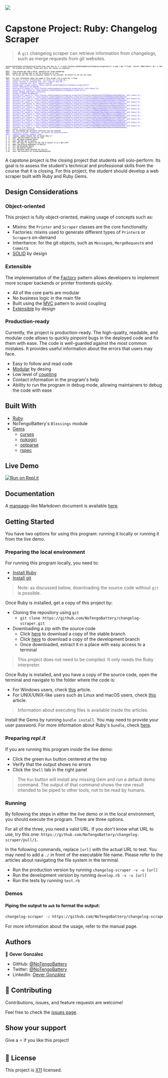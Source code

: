 ![](https://img.shields.io/badge/Microverse-blueviolet)

# Capstone Project: Ruby: Changelog Scraper
> A `git` changelog scraper can retrieve information from changelogs, such as merge requests from git websites.

![screenshot](./doc/screenshot.png)

A capstone project is the closing project that students will solo-perform. Its goal is to assess the student's technical and professional skills from the course that it is closing. For this project, the student should develop a web scraper built with Ruby and Ruby Gems.

## Design Considerations
### Object-oriented
This project is fully object-oriented, making usage of concepts such as:
- Mixins: the `Printer` and `Scraper` classes are the core functionality
- Factories: mixins  used to generate different types of `Printer`s or `Scraper`s on-demand
- Inheritance: for the git objects, such as `Message`s, `MergeRequest`s and `Commit`s
- [SOLID](https://www.c-sharpcorner.com/article/solid-architectural-pattern-with-real-time-example/) by design

### Extensible
The implementation of the [Factory](https://www.oodesign.com/factory-pattern.html) pattern allows developers to implement more scraper backends or printer frontends quickly.
- All of the core parts are modular
- No business logic in the main file
- Built using the [MVC](https://dotnet.microsoft.com/apps/aspnet/mvc) pattern to avoid coupling
- [Extensible](http://whats-in-a-game.com/coding-for-the-future-readability-and-extensibility/) by design

### Production-ready
Currently, the project is production-ready. The high-quality, readable, and modular code allows to quickly pinpoint bugs in the deployed code and fix them with ease. The code is well-guarded against the most common mistakes. It provides useful information about the errors that users may face.
- Easy to follow and read code
- [Modular](https://www.geeksforgeeks.org/effective-modular-design-in-software-engineering/) by desing
- Low level of [coupling](https://gamedevelopment.tutsplus.com/tutorials/quick-tip-the-oop-principle-of-coupling--gamedev-1935)
- Contact information in the program's help
- Ability to run the program in debug mode, allowing maintainers to debug the code with ease

## Built With
- [Ruby](https://www.ruby-lang.org/en/)
- NoTengoBattery's `Blessings` module
- [Gems](https://rubygems.org/)
  - [curses](https://linux.die.net/man/3/curses)
  - [nokogiri](https://nokogiri.org/)
  - [optparse](https://github.com/ruby/optparse)
  - [rspec](https://rspec.info/)

## Live Demo
[![Run on Repl.it](https://repl.it/badge/github/NoTengoBattery/changelog-scraper)](https://repl.it/@NoTengoBattery/changelog-scraper#README.md)

## Documentation
A [manpage](https://wiki.archlinux.org/index.php/Man_page)-like Markdown document is available [here](./doc/README.md).


## Getting Started
You have two options for using this program: running it locally or running it from the live demo.

### Preparing the local environment
For running this program locally, you need to:
- [Install Ruby](https://www.ruby-lang.org/en/downloads/)
- [Install git](https://git-scm.com/book/en/v2/Getting-Started-Installing-Git)
> Note: as discussed below, downloading the source code without `git` is possible.

Once Ruby is installed, get a copy of this project by:
- Cloning the repository using `git`
  * `git clone https://github.com/NoTengoBattery/changelog-scraper.git`
- Downloading a zip with the source code
  * Click [here](https://github.com/NoTengoBattery/changelog-scraper/archive/master.zip) to download a copy of the stable branch
  * Click [here](https://github.com/NoTengoBattery/changelog-scraper/archive/develop.zip) to download a copy of the development branch
  * Once  downloaded, extract it in a place with easy access to a terminal
> This project does not need to be compiled. It only needs the Ruby interpreter.

Once Ruby is installed, and you have a copy of the source code, open the terminal and navigate to the folder where the code is:
- For Windows users, check [this](https://www.technoloxy.com/tutorials/cmd-navigate-view-run/) article.
- For UNIX/UNIX-like users such as Linux and macOS users, check [this](https://swcarpentry.github.io/shell-novice/02-filedir/index.html) article.
> Information about executing files is available inside the articles.

Install the Gems by running `bundle install`. You may need to provide your user password. For more information about Ruby's `bundle`, check [here](https://bundler.io/man/bundle-install.1.html).

### Preparing *repl.it*
If you are running this program inside the live demo:
- Click the green `Run` button centered at the top
- Verify that the output shows no errors
- Click the `Shell` tab in the right panel
> The `Run` button will install any missing Gem and run a default demo command. The output of that command shows the *raw* result intended to be piped to other tools, not to be read by humans.

### Running
By following the steps in either the live demo or in the local environment, you should execute the program. There are three options.

For all of the three, you need a valid URL. If you don't know what URL to use, try this one: `https://github.com/NoTengoBattery/changelog-scraper/pull/1`.

In the following commands, replace `[url]` with the actual URL to test. You may need to add a `./` in front of the executable file name. Please refer to the articles about navigating the file system in the terminal.
- Run the production version by running `changelog-scraper -v -u [url]`
- Run the development version by running `develop.rb -v -u [url]`
- Run the tests by running `test.rb`

### Demos
#### Piping the output to `awk` to format the output:
```sh
changelog-scraper -u https://github.com/NoTengoBattery/changelog-scraper/pull/1 -q | awk -F'\\x1d' '{printf "#%3d:\t%s\n", $2 + 1, $3}'
```

For more information about the usage, refer to the manual page.

## Authors

👤 **Oever González**

- GitHub: [@NoTengoBattery](https://github.com/NoTengoBattery)
- Twitter: [@NoTengoBattery](https://twitter.com/NoTengoBattery)
- LinkedIn: [Oever González](https://linkedin.com/in/NoTengoBattery)

## 🤝 Contributing

Contributions, issues, and feature requests are welcome!

Feel free to check the [issues page](https://github.com/NoTengoBattery/changelog-scraper/issues).

## Show your support

Give a ⭐️ if you like this project!

## 📝 License

This project is [X11](https://spdx.org/licenses/X11.html) licensed.
